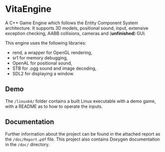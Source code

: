 # VitaEngine
A C++ Game Engine which follows the Entity Component System architecture. It supports 3D models, positional sound, input, extensive exception checking, AABB collisions, cameras and (__unfinished__) GUI.

This engine uses the following libraries:
* rend, a wrapper for OpenGL rendering,
* sr1 for memory debugging,
* OpenAL for positional sound,
* STB for .ogg sound and image decoding,
* SDL2 for displaying a window.

## Demo
The `/linux64/` folder contains a built Linux executable with a demo game, with a README as to how to operate the inputs.

## Documentation
Further information about the project can be found in the attached report as the `/doc/Report.pdf` file.
This project also contains Doxygen documentation in the `/doc/` directory.
